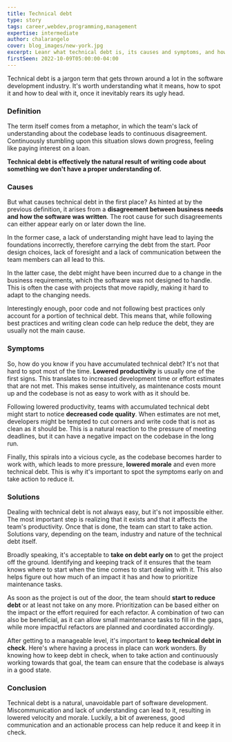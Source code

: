 ```yaml
---
title: Technical debt
type: story
tags: career,webdev,programming,management
expertise: intermediate
author: chalarangelo
cover: blog_images/new-york.jpg
excerpt: Leanr what technical debt is, its causes and symptoms, and how to deal with it.
firstSeen: 2022-10-09T05:00:00-04:00
---
```


Technical debt is a jargon term that gets thrown around a lot in the software development industry. It's worth understanding what it means, how to spot it and how to deal with it, once it inevitably rears its ugly head.

### Definition

The term itself comes from a metaphor, in which the team's lack of understanding about the codebase leads to continuous disagreement. Continuously stumbling upon this situation slows down progress, feeling like paying interest on a loan.

**Technical debt is effectively the natural result of writing code about something we don't have a proper understanding of.**

### Causes

But what causes technical debt in the first place? As hinted at by the previous definition, it arises from a **disagreement between business needs and how the software was written**. The root cause for such disagreements can either appear early on or later down the line.

In the former case, a lack of understanding might have lead to laying the foundations incorrectly, therefore carrying the debt from the start. Poor design choices, lack of foresight and a lack of communication between the team members can all lead to this.

In the latter case, the debt might have been incurred due to a change in the business requirements, which the software was not designed to handle. This is often the case with projects that move rapidly, making it hard to adapt to the changing needs.

Interestingly enough, poor code and not following best practices only account for a portion of technical debt. This means that, while following best practices and writing clean code can help reduce the debt, they are usually not the main cause.

### Symptoms

So, how do you know if you have accumulated technical debt? It's not that hard to spot most of the time. **Lowered productivity** is usually one of the first signs. This translates to increased development time or effort estimates that are not met. This makes sense intuitively, as maintenance costs mount up and the codebase is not as easy to work with as it should be.

Following lowered productivity, teams with accumulated technical debt might start to notice **decreased code quality**. When estimates are not met, developers might be tempted to cut corners and write code that is not as clean as it should be. This is a natural reaction to the pressure of meeting deadlines, but it can have a negative impact on the codebase in the long run.

Finally, this spirals into a vicious cycle, as the codebase becomes harder to work with, which leads to more pressure, **lowered morale** and even more technical debt. This is why it's important to spot the symptoms early on and take action to reduce it.

### Solutions

Dealing with technical debt is not always easy, but it's not impossible either. The most important step is realizing that it exists and that it affects the team's productivity. Once that is done, the team can start to take action. Solutions vary, depending on the team, industry and nature of the technical debt itself.

Broadly speaking, it's acceptable to **take on debt early on** to get the project off the ground. Identifying and keeping track of it ensures that the team knows where to start when the time comes to start dealing with it. This also helps figure out how much of an impact it has and how to prioritize maintenance tasks.

As soon as the project is out of the door, the team should **start to reduce debt** or at least not take on any more. Prioritization can be based either on the impact or the effort required for each refactor. A combination of two can also be beneficial, as it can allow small maintenance tasks to fill in the gaps, while more impactful refactors are planned and coordinated accordingly.

After getting to a manageable level, it's important to **keep technical debt in check**. Here's where having a process in place can work wonders. By knowing how to keep debt in check, when to take action and continuously working towards that goal, the team can ensure that the codebase is always in a good state.

### Conclusion

Technical debt is a natural, unavoidable part of software development. Miscommunication and lack of understanding can lead to it, resulting in lowered velocity and morale. Luckily, a bit of awereness, good communication and an actionable process can help reduce it and keep it in check.
